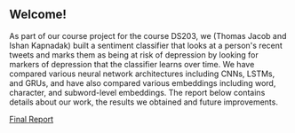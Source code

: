 ## Welcome!
As part of our course project for the course DS203, we (Thomas Jacob and Ishan Kapnadak) built a sentiment classifier that looks at a person's recent tweets and marks them as being at risk of depression by looking for markers of depression that the classifier learns over time. We have compared various neural network architectures including CNNs, LSTMs, and GRUs, and have also compared various embeddings including word, character, and subword-level embeddings. The report below contains details about our work, the results we obtained and future improvements.


[Final Report](https://ishankapnadak.github.io/Detecting-Depression-Through-Tweets/Final-Report.pdf)
